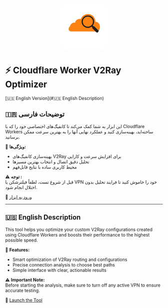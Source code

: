 <p align="center">
  <img src="./Logo.png" alt="Cloudflare Search Icon" width="150" style="border-radius: 20px;"/>
</p>

# ⚡️ Cloudflare Worker V2Ray Optimizer

[🇺🇸 English Version](#🇺🇸 English Description)
## 🇮🇷 توضیحات فارسی

این ابزار به شما کمک می‌کند تا کانفیگ‌های اختصاصی خود را که با Cloudflare Workers ساخته‌اید، بهینه‌سازی کنید و عملکرد نهایی آنها را به بهترین سرعت ممکن برسانید.

🔧 **ویژگی‌ها:**
- بهینه‌سازی کانفیگ‌های V2Ray برای افزایش سرعت و کارایی
- تحلیل دقیق اتصال و انتخاب بهترین مسیرها
- محیط کاربری ساده با نتایج قابل‌فهم

⚠️ **توجه :**  
قبل از شروع تست، لطفاً فیلترشکن یا VPN خود را خاموش کنید تا فرایند تحلیل بدون اختلال انجام شود.

🚀 [ورود به ابزار](https://najidevs.github.io/cf-v2ray-optimizer/)

---

## 🇺🇸 English Description

This tool helps you optimize your custom V2Ray configurations created using Cloudflare Workers and boosts their performance to the highest possible speed.

🔧 **Features:**
- Smart optimization of V2Ray routing and configurations
- Precise connection analysis to choose best paths
- Simple interface with clear, actionable results

⚠️ **Important Note:**  
Before starting the analysis, make sure to turn off any active VPN to ensure accurate testing.

🚀 [Launch the Tool](https://najidevs.github.io/cf-v2ray-optimizer/)
